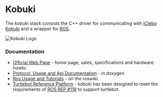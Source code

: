 Kobuki
======

The kobuki stack consists the C++ driver for communicating with [iClebo Kobuki](http:/kobuki.yujinrobot.com) and a wrapper for [ROS](http://www.ros.org).

![Kobuki Logo](http://kobuki.yujinrobot.com/files/cache/3e02b571192eb6f4ea15e3ad52419cd3.png)

### Documentation ###

* [Official Web Page](http://kobuki.yujinrobot.com) - home page, sales, specifications and hardware howto.
* [Protocol, Usage and Api Documentation](http://yujinrobot.github.com/kobuki/doxygen/index.html) - in doxygen.
* [Ros Usage and Tutorials](http://www.ros.org/wiki/kobuki) - on the roswiki.
* [Turtlebot Reference Platform](http://www.ros.org/wiki/Robots/TurtleBot) - kobuki has been designed to meet the requirements of [ROS REP #119](http://www.ros.org/reps/rep-0119.html) to support turtlebot.


